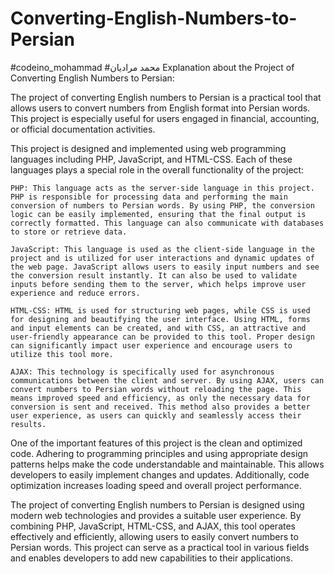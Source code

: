 # Converting-English-Numbers-to-Persian

#codeino_mohammad #محمد مرادیان Explanation about the Project of Converting English Numbers to Persian:

The project of converting English numbers to Persian is a practical tool that allows users to convert numbers from English format into Persian words. This project is especially useful for users engaged in financial, accounting, or official documentation activities.

This project is designed and implemented using web programming languages including PHP, JavaScript, and HTML-CSS. Each of these languages plays a special role in the overall functionality of the project:

    PHP: This language acts as the server-side language in this project. PHP is responsible for processing data and performing the main conversion of numbers to Persian words. By using PHP, the conversion logic can be easily implemented, ensuring that the final output is correctly formatted. This language can also communicate with databases to store or retrieve data.

    JavaScript: This language is used as the client-side language in the project and is utilized for user interactions and dynamic updates of the web page. JavaScript allows users to easily input numbers and see the conversion result instantly. It can also be used to validate inputs before sending them to the server, which helps improve user experience and reduce errors.

    HTML-CSS: HTML is used for structuring web pages, while CSS is used for designing and beautifying the user interface. Using HTML, forms and input elements can be created, and with CSS, an attractive and user-friendly appearance can be provided to this tool. Proper design can significantly impact user experience and encourage users to utilize this tool more.

    AJAX: This technology is specifically used for asynchronous communications between the client and server. By using AJAX, users can convert numbers to Persian words without reloading the page. This means improved speed and efficiency, as only the necessary data for conversion is sent and received. This method also provides a better user experience, as users can quickly and seamlessly access their results.

One of the important features of this project is the clean and optimized code. Adhering to programming principles and using appropriate design patterns helps make the code understandable and maintainable. This allows developers to easily implement changes and updates. Additionally, code optimization increases loading speed and overall project performance.

The project of converting English numbers to Persian is designed using modern web technologies and provides a suitable user experience. By combining PHP, JavaScript, HTML-CSS, and AJAX, this tool operates effectively and efficiently, allowing users to easily convert numbers to Persian words. This project can serve as a practical tool in various fields and enables developers to add new capabilities to their applications.
